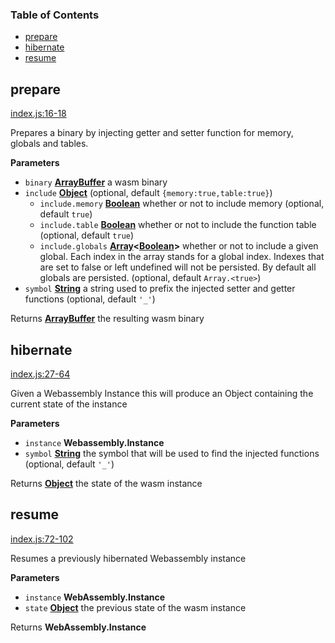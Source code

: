 <!-- Generated by documentation.js. Update this documentation by updating the source code. -->

### Table of Contents

-   [prepare][1]
-   [hibernate][2]
-   [resume][3]

## prepare

[index.js:16-18][4]

Prepares a binary by injecting getter and setter function for memory, globals and tables.

**Parameters**

-   `binary` **[ArrayBuffer][5]** a wasm binary
-   `include` **[Object][6]**  (optional, default `{memory:true,table:true}`)
    -   `include.memory` **[Boolean][7]** whether or not to include memory (optional, default `true`)
    -   `include.table` **[Boolean][7]** whether or not to include the function table (optional, default `true`)
    -   `include.globals` **[Array][8]&lt;[Boolean][7]>** whether or not to
        include a given global. Each index in the array stands for a global index.
        Indexes that are set to false or left undefined will not be persisted. By
        default all globals are persisted. (optional, default `Array.<true>`)
-   `symbol` **[String][9]** a string used to prefix the injected setter and getter functions (optional, default `'_'`)

Returns **[ArrayBuffer][5]** the resulting wasm binary

## hibernate

[index.js:27-64][10]

Given a Webassembly Instance this will produce an Object containing the current state of
the instance

**Parameters**

-   `instance` **Webassembly.Instance** 
-   `symbol` **[String][9]** the symbol that will be used to find the injected functions (optional, default `'_'`)

Returns **[Object][6]** the state of the wasm instance

## resume

[index.js:72-102][11]

Resumes a previously hibernated Webassembly instance

**Parameters**

-   `instance` **WebAssembly.Instance** 
-   `state` **[Object][6]** the previous state of the wasm instance

Returns **WebAssembly.Instance** 

[1]: #prepare

[2]: #hibernate

[3]: #resume

[4]: https://github.com/dfinity/wasm-persist/blob/6d8733c40b8d0082927219c30a05351081c913eb/index.js#L16-L18 "Source code on GitHub"

[5]: https://developer.mozilla.org/docs/Web/JavaScript/Reference/Global_Objects/ArrayBuffer

[6]: https://developer.mozilla.org/docs/Web/JavaScript/Reference/Global_Objects/Object

[7]: https://developer.mozilla.org/docs/Web/JavaScript/Reference/Global_Objects/Boolean

[8]: https://developer.mozilla.org/docs/Web/JavaScript/Reference/Global_Objects/Array

[9]: https://developer.mozilla.org/docs/Web/JavaScript/Reference/Global_Objects/String

[10]: https://github.com/dfinity/wasm-persist/blob/6d8733c40b8d0082927219c30a05351081c913eb/index.js#L27-L64 "Source code on GitHub"

[11]: https://github.com/dfinity/wasm-persist/blob/6d8733c40b8d0082927219c30a05351081c913eb/index.js#L72-L102 "Source code on GitHub"
